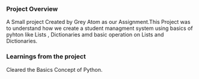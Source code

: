 ### Project Overview

 A Small project Created by Grey Atom as our Assignment.This Project was to understand how we create a student managment system using basics of pyhton like Lists , Dictionaries amd basic operation on Lists and Dictionaries.


### Learnings from the project

 Cleared the Basics Concept of Python.


